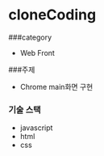 # cloneCoding

###category
- Web Front

###주제
- Chrome main화면 구현

### 기술 스택
- javascript
- html
- css
